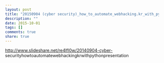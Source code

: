 ```yaml
---
layout: post
title: "20150904 (cyber security)_how_to_automate_webhacking.kr_with_python_presentation"
description: ""
date: 2015-10-01
tags: []
comments: true
share: true
---
```


http://www.slideshare.net/re4lfl0w/20140904-cyber-
securityhowtoautomatewebhackingkrwithpythonpresentation

